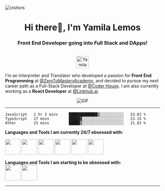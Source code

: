 ![visitors](https://visitor-badge.glitch.me/badge?page_id=YamiTL.visitor-badge&left_color=purple&right_color=violet)
<!-- [![](https://tokei.rs/b1/github/YamiTL/tokei)](https://github.com/YamiTL) -->

<h1 align="center">Hi there👋, I'm Yamila Lemos</h1>
<h3 align="center">Front End Developer going into Full Stack and DApps!</h3>

<p align="center">
<br/>
<a href="https://www.linkedin.com/in/yamila-lemos-663ab9231/">
  <img alt="Yamila Lemos's LinkedIn" width="40px" src="https://cdn.freelogovectors.net/wp-content/uploads/2018/08/Linkedin_Logo.png">
</a>
</p>

I'm an Interpreter and Translator who developed a passion for **Front End Programming** at [@ZeroToMasteryAcademy](https://zerotomastery.io/), and decided to pursue my next career path as a Full-Stack Developer at [@Coder House](https://www.coderhouse.com/). I am also currently working as a **React Developer** at [@Linkhub.ai](https://www.linkedin.com/company/linkhub-ai/).
<p align="center">
<img align="center" alt="GIF" src="https://media1.tenor.com/images/1c6140897565e34a4e98f618e220dc0d/tenor.gif?itemid=9358372" />
</p>

-----

<!--START_SECTION:waka-->

```text
JavaScript   1 hr 2 mins     █████████████▒░░░░░░░░░░░   53.02 %
TypeScript   27 mins         █████▓░░░░░░░░░░░░░░░░░░░   23.15 %
Other        25 mins         █████▒░░░░░░░░░░░░░░░░░░░   21.82 %
```

<!--END_SECTION:waka-->

**Languages and Tools I am currently 24/7 obsessed with:**  

<code><img height="50" src="https://upload.wikimedia.org/wikipedia/commons/thumb/9/99/Unofficial_JavaScript_logo_2.svg/1024px-Unofficial_JavaScript_logo_2.svg.png"></code>
<code><img height="50" src="https://upload.wikimedia.org/wikipedia/commons/thumb/4/47/React.svg/1200px-React.svg.png"></code>
<code><img height="50" src="https://img2.freepng.es/20180716/ifs/kisspng-node-js-javascript-react-logo-express-js-javascript-logo-5b4ca5c6d53234.5616833615317498308733.jpg"></code>
<code><img height="50" src="https://camo.githubusercontent.com/c38bf4a44750bd9b576a2259a5074dd277d63f0a412b5b1f31f54e516711ef5b/687474703a2f2f736173732d6c616e672e636f6d2f6173736574732f696d672f7374796c6567756964652f7365616c2d636f6c6f722d61656630333534632e706e67"></code>
<code><img height="50" src="https://upload.wikimedia.org/wikipedia/commons/6/61/HTML5_logo_and_wordmark.svg"></code>
<code><img height="50" src="https://img.icons8.com/color/48/000000/golang.png"></code>


**Languages and Tools I am starting to be obsessed with:**  
<code><img height="50" src="https://upload.wikimedia.org/wikipedia/commons/9/98/Solidity_logo.svg"></code>
<code><img height="50" src="https://cdn.worldvectorlogo.com/logos/mongodb-icon-1.svg"></code>

-----
